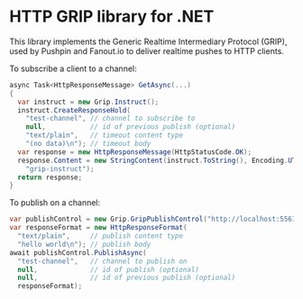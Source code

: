 HTTP GRIP library for .NET
==========================

This library implements the Generic Realtime Intermediary Protocol (GRIP),
used by Pushpin and Fanout.io to deliver realtime pushes to HTTP clients.

To subscribe a client to a channel:

```c#
async Task<HttpResponseMessage> GetAsync(...)
{
  var instruct = new Grip.Instruct();
  instruct.CreateResponseHold(
    "test-channel", // channel to subscribe to
    null,           // id of previous publish (optional)
    "text/plain",   // timeout content type
    "(no data)\n"); // timeout body
  var response = new HttpResponseMessage(HttpStatusCode.OK);
  response.Content = new StringContent(instruct.ToString(), Encoding.UTF8,
    "grip-instruct");
  return response;
}
```

To publish on a channel:

```c#
var publishControl = new Grip.GripPublishControl("http://localhost:5561");
var responseFormat = new HttpResponseFormat(
  "text/plain",     // publish content type
  "hello world\n"); // publish body
await publishControl.PublishAsync(
  "test-channel",   // channel to publish on
  null,             // id of publish (optional)
  null,             // id of previous publish (optional)
  responseFormat);
```
